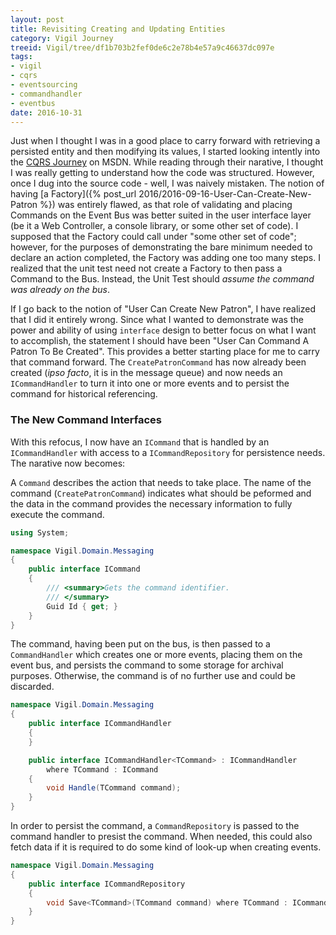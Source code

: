 ```yaml
---
layout: post
title: Revisiting Creating and Updating Entities
category: Vigil Journey
treeid: Vigil/tree/df1b703b2fef0de6c2e78b4e57a9c46637dc097e
tags:
- vigil
- cqrs
- eventsourcing
- commandhandler
- eventbus
date: 2016-10-31
---
```


Just when I thought I was in a good place to carry forward with retrieving a persisted entity and then modifying its values, I started looking intently into the [CQRS Journey](https://msdn.microsoft.com/en-us/library/jj554200.aspx) on MSDN. While reading through their narative, I thought I was really getting to understand how the code was structured. However, once I dug into the source code - well, I was naively mistaken. The notion of having [a Factory]({% post_url 2016/2016-09-16-User-Can-Create-New-Patron %}) was entirely flawed, as that role of validating and placing Commands on the Event Bus was better suited in the user interface layer (be it a Web Controller, a console library, or some other set of code). I supposed that the Factory could call under "some other set of code"; however, for the purposes of demonstrating the bare minimum needed to declare an action completed, the Factory was adding one too many steps. I realized that the unit test need not create a Factory to then pass a Command to the Bus. Instead, the Unit Test should _assume the command was already on the bus_.

If I go back to the notion of "User Can Create New Patron", I have realized that I did it entirely wrong. Since what I wanted to demonstrate was the power and ability of using `interface` design to better focus on what I want to accomplish, the statement I should have been "User Can Command A Patron To Be Created". This provides a better starting place for me to carry that command forward. The `CreatePatronCommand` has now already been created (_ipso facto_, it is in the message queue) and now needs an `ICommandHandler` to turn it into one or more events and to persist the command for historical referencing.


### The New Command Interfaces

With this refocus, I now have an `ICommand` that is handled by an `ICommandHandler` with access to a `ICommandRepository` for persistence needs. The narative now becomes:

A `Command` describes the action that needs to take place. The name of the command (`CreatePatronCommand`) indicates what should be peformed and the data in the command provides the necessary information to fully execute the command.

```csharp
using System;

namespace Vigil.Domain.Messaging
{
    public interface ICommand
    {
        /// <summary>Gets the command identifier.
        /// </summary>
        Guid Id { get; }
    }
}
```

The command, having been put on the bus, is then passed to a `CommandHandler` which creates one or more events, placing them on the event bus, and persists the command to some storage for archival purposes. Otherwise, the command is of no further use and could be discarded.

```csharp
namespace Vigil.Domain.Messaging
{
    public interface ICommandHandler
    {
    }

    public interface ICommandHandler<TCommand> : ICommandHandler
        where TCommand : ICommand
    {
        void Handle(TCommand command);
    }
}
```

In order to persist the command, a `CommandRepository` is passed to the command handler to presist the command. When needed, this could also fetch data if it is required to do some kind of look-up when creating events.

```csharp
namespace Vigil.Domain.Messaging
{
    public interface ICommandRepository
    {
        void Save<TCommand>(TCommand command) where TCommand : ICommand;
    }
}
```